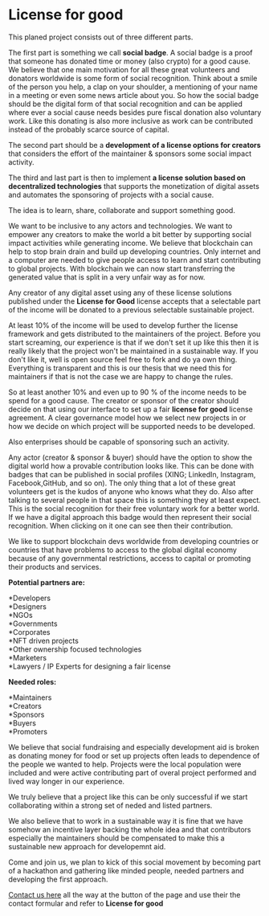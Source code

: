 # License for good

This planed project consists out of three different parts.

The first part is something we call **social badge**. A social badge is a proof that someone has donated time or money (also crypto) for a good cause. We believe that one main motivation for all these great volunteers and donators worldwide is some form of social recognition. Think about a smile of the person you help, a clap on your shoulder, a mentioning of your name in a meeting or even some news article about you. So how the social badge should be the digital form of that social recognition and can be applied where ever a social cause needs besides pure fiscal donation also voluntary work. Like this donating is also more inclusive as work can be contributed instead of the probably scarce source of capital.   

The second part should be a **development of a license options for creators** that considers the effort of the maintainer & sponsors some social impact activity. 

The third and last part is then to implement **a license solution based on decentralized technologies** that supports the monetization of digital assets and automates the sponsoring of projects with a social cause.

The idea is to learn, share, collaborate and support something good.

We want to be inclusive to any actors and technologies.
We want to empower any creators to make the world a bit better by supporting social impact activities while generating income.
We believe that blockchain can help to stop brain drain and build up developing countries. Only internet and a computer are needed to give people access to learn and start contributing to global projects. With blockchain we can now start transferring the generated value that is split in a very unfair way as for now.

Any creator of any digital asset using any of these license solutions published under the **License for Good** license accepts that a selectable part of the income will be donated to a previous selectable sustainable project.

At least 10% of the income will be used to develop further the license framework and gets distributed to the maintainers of the project. Before you start screaming, our experience is that if we don't set it up like this then it is really likely that the project won't be maintained in a sustainable way. If you don't like it, well is open source feel free to fork and do ya own thing. Everything is transparent and this is our thesis that we need this for maintainers if that is not the case we are happy to change the rules.

So at least another 10% and even up to 90 % of the income needs to be spend for a good cause.
The creator or sponsor of the creator should decide on that using our interface to set up a fair **license for good** license agreement. 
A clear governance model how we select new projects in or how we decide on which project will be supported needs to be developed.

Also enterprises should be capable of sponsoring such an activity.

Any actor (creator & sponsor & buyer) should have the option to show the digital world how a provable contribution looks like. This can be done with badges that can be published in social profiles (XING; LinkedIn, Instagram, Facebook,GitHub, and so on). The only thing that a lot of these great volunteers get is the kudos of anyone who knows what they do. Also after talking to several people in that space this is something they at least expect. This is the social recognition for their free voluntary work for a better world. If we have a digital approach this badge would then represent their social recognition. When clicking on it one can see then their contribution.

We like to support blockchain devs worldwide from developing countries or countries that have problems to access to the global digital economy because of any governmental restrictions, access to capital or promoting their products and services.

**Potential partners are:** 

*Developers  
*Designers  
*NGOs  
*Governments  
*Corporates  
*NFT driven projects  
*Other ownership focused technologies  
*Marketers  
*Lawyers / IP Experts for designing a fair license  

**Needed roles:**

*Maintainers  
*Creators  
*Sponsors  
*Buyers  
*Promoters  

We believe that social fundraising and especially development aid is broken as donating money for food or set up projects often leads to dependence of the people we wanted to help. Projects were the local population were included and were active contributing part of overal project performed and lived way longer in our experience. 

We truly believe that a project like this can be only successful if we start collaborating within a strong set of neded and listed partners.

We also believe that to work in a sustainable way it is fine that we have somehow an incentive layer backing the whole idea and that contributors especially the maintainers should be compensated to make this a sustainable new approach for developemnt aid.

Come and join us, we plan to kick of this social movement by becoming part of a hackathon and gathering like minded people, needed partners and developing the first approach.

[Contact us here](https://license.rocks) all the way at the button of the page and use their the contact formular and refer to **License for good**
